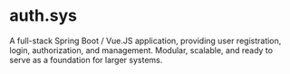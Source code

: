 # auth.sys
A full-stack Spring Boot / Vue.JS application, providing user registration, login, authorization, and management. Modular, scalable, and ready to serve as a foundation for larger systems.
